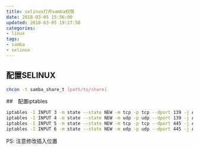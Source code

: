 ```yaml
---
title: selinux打开samba权限
date: 2018-03-05 15:56:00
updated: 2018-03-05 19:27:50
categories:
- linux
tags:
- samba
- selinux
---
```

## 配置SELINUX

```bash
chcon -t samba_share_t [path/to/share]
```

##　配置iptables

```bash
iptables -I INPUT 3 -m state --state NEW -m tcp -p tcp --dport 139 -j ACCEPT && \
iptables -I INPUT 4 -m state --state NEW -m udp -p udp --dport 139 -j ACCEPT && \
iptables -I INPUT 5 -m state --state NEW -m tcp -p tcp --dport 445 -j ACCEPT && \
iptables -I INPUT 6 -m state --state NEW -m udp -p udp --dport 445 -j ACCEPT
```
PS: 注意修改插入位置